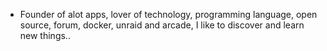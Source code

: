 - Founder of alot apps, lover of technology, programming language, open source, forum, docker, unraid and arcade, I like to discover and learn new things..
  <br>
























































































































































